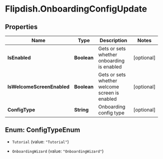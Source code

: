 # Flipdish.OnboardingConfigUpdate

## Properties

Name | Type | Description | Notes
------------ | ------------- | ------------- | -------------
**IsEnabled** | **Boolean** | Gets or sets whether onboarding is enabled | [optional] 
**IsWelcomeScreenEnabled** | **Boolean** | Gets or sets whether welcome screen is enabled | [optional] 
**ConfigType** | **String** | Onboarding config type | [optional] 



## Enum: ConfigTypeEnum


* `Tutorial` (value: `"Tutorial"`)

* `OnboardingWizard` (value: `"OnboardingWizard"`)




